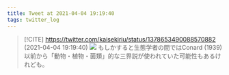 ```yaml
---
title: Tweet at 2021-04-04 19:19:40
tags: twitter_log
---
```


> [!CITE] https://twitter.com/kaisekiriu/status/1378653490088570882 (2021-04-04 19:19:40)
> ![](https://twitter.com/kaisekiriu/status/1378653490088570882)
> もしかすると生態学者の間ではConard (1939)以前から「動物・植物・菌類」的な三界説が使われていた可能性もあるけれども。

